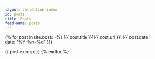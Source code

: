 ```yaml
---
layout: collection-index
id: posts
title: Posts
feed-name: posts
---
```


{% for post in site.posts -%}
  [{{ post.title }}]({{ post.url }}) <span class="text text-gray-500">({{ post.date | date: "%Y-%m-%d" }})</span>

  {{ post.excerpt }}
{% endfor %}
